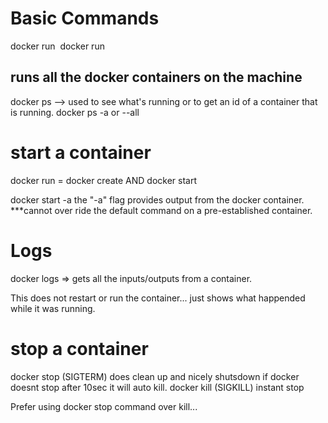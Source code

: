# Basic Commands 

docker run <image name >
docker run <image name > <command>

## runs all the docker containers on the machine 
docker ps --> used to see what's running or to get an id of a container that is running. 
docker ps -a or --all

# start a container 

docker run = docker create AND docker start

docker start -a <container id>   the "-a" flag provides output from the docker container. ***cannot over ride the default command on a pre-established container. 

# Logs 

docker logs <container id> => gets all the inputs/outputs from a container.

This does not restart or run the container... just shows what happended while it was running. 


# stop a container 

docker stop <container id> (SIGTERM) does clean up and nicely shutsdown
if docker doesnt stop after 10sec it will auto kill. 
docker kill <container id> (SIGKILL) instant stop

Prefer using docker stop command over kill...






